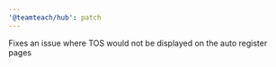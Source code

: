 ```yaml
---
'@teamteach/hub': patch
---
```


Fixes an issue where TOS would not be displayed on the auto register pages
